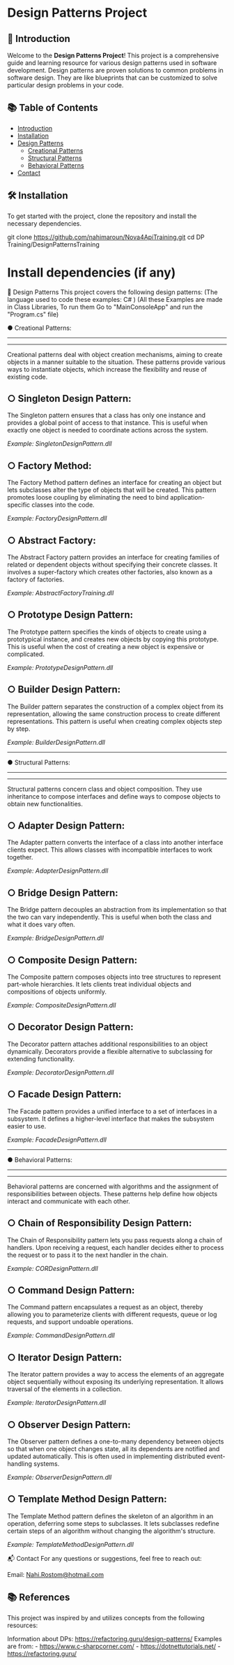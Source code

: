 # Design Patterns Project

## 🌟 Introduction
Welcome to the **Design Patterns Project**! This project is a comprehensive guide and learning resource for various design patterns used in software development. Design patterns are proven solutions to common problems in software design. They are like blueprints that can be customized to solve particular design problems in your code.

## 📚 Table of Contents
- [Introduction](#-introduction)
- [Installation](#-installation)
- [Design Patterns](#-design-patterns)
  - [Creational Patterns](#creational-patterns)
  - [Structural Patterns](#structural-patterns)
  - [Behavioral Patterns](#behavioral-patterns)
- [Contact](#-contact)

## 🛠 Installation
To get started with the project, clone the repository and install the necessary dependencies.

git clone https://github.com/nahimaroun/Nova4ApiTraining.git
cd DP Training/DesignPatternsTraining
# Install dependencies (if any)

🧩 Design Patterns
This project covers the following design patterns:
(The language used to code these examples:  C# ) 
(All these Examples are made in Class Libraries, To run them Go to "MainConsoleApp" and run the "Program.cs" file)

● Creational Patterns:
_______________________
-----------------------
Creational patterns deal with object creation mechanisms, aiming to create objects in a manner suitable to the situation. These patterns provide various ways to instantiate objects, which increase the flexibility and reuse of existing code.

○ Singleton Design Pattern:
----------------------------
The Singleton pattern ensures that a class has only one instance and provides a global point of access to that instance. This is useful when exactly one object is needed to coordinate actions across the system.

*Example: SingletonDesignPattern.dll*

○ Factory Method:
------------------
The Factory Method pattern defines an interface for creating an object but lets subclasses alter the type of objects that will be created. This pattern promotes loose coupling by eliminating the need to bind application-specific classes into the code.

*Example: FactoryDesignPattern.dll*

○ Abstract Factory:
--------------------
The Abstract Factory pattern provides an interface for creating families of related or dependent objects without specifying their concrete classes. It involves a super-factory which creates other factories, also known as a factory of factories.

*Example: AbstractFactoryTraining.dll*

○ Prototype Design Pattern:
----------------------------
The Prototype pattern specifies the kinds of objects to create using a prototypical instance, and creates new objects by copying this prototype. This is useful when the cost of creating a new object is expensive or complicated.

*Example: PrototypeDesignPattern.dll*

○ Builder Design Pattern:
--------------------------
The Builder pattern separates the construction of a complex object from its representation, allowing the same construction process to create different representations. This pattern is useful when creating complex objects step by step.

*Example: BuilderDesignPattern.dll*

____________________________________________________________

● Structural Patterns:
_______________________
-----------------------
Structural patterns concern class and object composition. They use inheritance to compose interfaces and define ways to compose objects to obtain new functionalities.

○ Adapter Design Pattern:
--------------------------
The Adapter pattern converts the interface of a class into another interface clients expect. This allows classes with incompatible interfaces to work together.

*Example: AdapterDesignPattern.dll*

○ Bridge Design Pattern:
-------------------------
The Bridge pattern decouples an abstraction from its implementation so that the two can vary independently. This is useful when both the class and what it does vary often.

*Example: BridgeDesignPattern.dll*

○ Composite Design Pattern:
----------------------------
The Composite pattern composes objects into tree structures to represent part-whole hierarchies. It lets clients treat individual objects and compositions of objects uniformly.

*Example: CompositeDesignPattern.dll*

○ Decorator Design Pattern:
----------------------------
The Decorator pattern attaches additional responsibilities to an object dynamically. Decorators provide a flexible alternative to subclassing for extending functionality.

*Example: DecoratorDesignPattern.dll*

○ Facade Design Pattern:
-------------------------
The Facade pattern provides a unified interface to a set of interfaces in a subsystem. It defines a higher-level interface that makes the subsystem easier to use.

*Example: FacadeDesignPattern.dll*

____________________________________________________________

● Behavioral Patterns:
_______________________
-----------------------
Behavioral patterns are concerned with algorithms and the assignment of responsibilities between objects. These patterns help define how objects interact and communicate with each other.

○ Chain of Responsibility Design Pattern:
-------------------------------------------
The Chain of Responsibility pattern lets you pass requests along a chain of handlers. Upon receiving a request, each handler decides either to process the request or to pass it to the next handler in the chain.

*Example: CORDesignPattern.dll*

○ Command Design Pattern:
--------------------------
The Command pattern encapsulates a request as an object, thereby allowing you to parameterize clients with different requests, queue or log requests, and support undoable operations.

*Example: CommandDesignPattern.dll*

○ Iterator Design Pattern:
---------------------------
The Iterator pattern provides a way to access the elements of an aggregate object sequentially without exposing its underlying representation. It allows traversal of the elements in a collection.

*Example: IteratorDesignPattern.dll*

○ Observer Design Pattern:
---------------------------
The Observer pattern defines a one-to-many dependency between objects so that when one object changes state, all its dependents are notified and updated automatically. This is often used in implementing distributed event-handling systems.

*Example: ObserverDesignPattern.dll*

○ Template Method Design Pattern:
----------------------------------
The Template Method pattern defines the skeleton of an algorithm in an operation, deferring some steps to subclasses. It lets subclasses redefine certain steps of an algorithm without changing the algorithm's structure.

*Example: TemplateMethodDesignPattern.dll*


📬 Contact
For any questions or suggestions, feel free to reach out:

Email: Nahi.Rostom@hotmail.com


## 📚 References
This project was inspired by and utilizes concepts from the following resources:

Information about DPs: https://refactoring.guru/design-patterns/
Examples are from: - https://www.c-sharpcorner.com/
                   - https://dotnettutorials.net/
                   - https://refactoring.guru/

